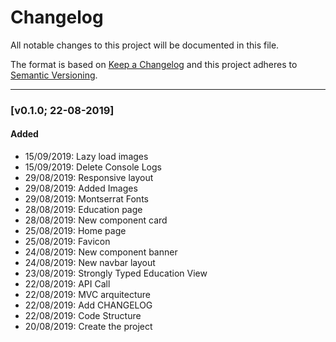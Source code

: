 ﻿# Changelog

All notable changes to this project will be documented in this file.

The format is based on [Keep a Changelog](http://keepachangelog.com/en/1.0.0/)
and this project adheres to [Semantic Versioning](http://semver.org/spec/v2.0.0.html).

---

### [v0.1.0; 22-08-2019]

#### Added
- 15/09/2019: Lazy load images
- 15/09/2019: Delete Console Logs
- 29/08/2019: Responsive layout
- 29/08/2019: Added Images
- 29/08/2019: Montserrat Fonts
- 28/08/2019: Education page
- 28/08/2019: New component card
- 25/08/2019: Home page
- 25/08/2019: Favicon
- 24/08/2019: New component banner
- 24/08/2019: New navbar layout
- 23/08/2019: Strongly Typed Education View
- 22/08/2019: API Call
- 22/08/2019: MVC arquitecture
- 22/08/2019: Add CHANGELOG
- 22/08/2019: Code Structure
- 20/08/2019: Create the project
